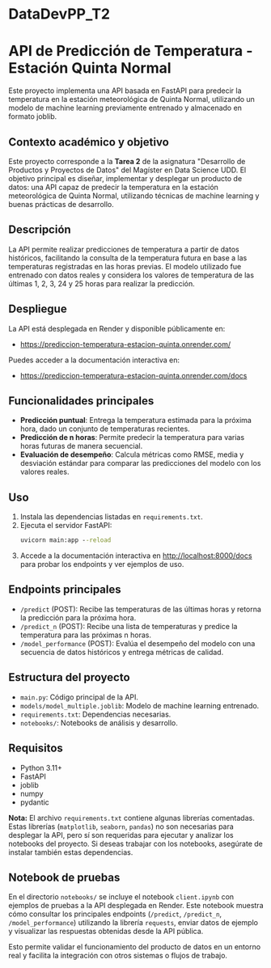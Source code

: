 # DataDevPP_T2

# API de Predicción de Temperatura - Estación Quinta Normal

Este proyecto implementa una API basada en FastAPI para predecir la temperatura en la estación meteorológica de Quinta Normal, utilizando un modelo de machine learning previamente entrenado y almacenado en formato joblib.

## Contexto académico y objetivo

Este proyecto corresponde a la **Tarea 2** de la asignatura "Desarrollo de Productos y Proyectos de Datos" del Magíster en Data Science UDD. El objetivo principal es diseñar, implementar y desplegar un producto de datos: una API capaz de predecir la temperatura en la estación meteorológica de Quinta Normal, utilizando técnicas de machine learning y buenas prácticas de desarrollo.

## Descripción

La API permite realizar predicciones de temperatura a partir de datos históricos, facilitando la consulta de la temperatura futura en base a las temperaturas registradas en las horas previas. El modelo utilizado fue entrenado con datos reales y considera los valores de temperatura de las últimas 1, 2, 3, 24 y 25 horas para realizar la predicción.

## Despliegue

La API está desplegada en Render y disponible públicamente en:

- https://prediccion-temperatura-estacion-quinta.onrender.com/

Puedes acceder a la documentación interactiva en:

- https://prediccion-temperatura-estacion-quinta.onrender.com/docs

## Funcionalidades principales

- **Predicción puntual**: Entrega la temperatura estimada para la próxima hora, dado un conjunto de temperaturas recientes.
- **Predicción de n horas**: Permite predecir la temperatura para varias horas futuras de manera secuencial.
- **Evaluación de desempeño**: Calcula métricas como RMSE, media y desviación estándar para comparar las predicciones del modelo con los valores reales.

## Uso

1. Instala las dependencias listadas en `requirements.txt`.
2. Ejecuta el servidor FastAPI:
   ```cmd
   uvicorn main:app --reload
   ```
3. Accede a la documentación interactiva en [http://localhost:8000/docs](http://localhost:8000/docs) para probar los endpoints y ver ejemplos de uso.

## Endpoints principales

- `/predict` (POST): Recibe las temperaturas de las últimas horas y retorna la predicción para la próxima hora.
- `/predict_n` (POST): Recibe una lista de temperaturas y predice la temperatura para las próximas n horas.
- `/model_performance` (POST): Evalúa el desempeño del modelo con una secuencia de datos históricos y entrega métricas de calidad.

## Estructura del proyecto

- `main.py`: Código principal de la API.
- `models/model_multiple.joblib`: Modelo de machine learning entrenado.
- `requirements.txt`: Dependencias necesarias.
- `notebooks/`: Notebooks de análisis y desarrollo.

## Requisitos
- Python 3.11+
- FastAPI
- joblib
- numpy
- pydantic

**Nota:** El archivo `requirements.txt` contiene algunas librerías comentadas. Estas librerías (`matplotlib`, `seaborn`, `pandas`) no son necesarias para desplegar la API, pero sí son requeridas para ejecutar y analizar los notebooks del proyecto. Si deseas trabajar con los notebooks, asegúrate de instalar también estas dependencias.

## Notebook de pruebas

En el directorio `notebooks/` se incluye el notebook `client.ipynb` con ejemplos de pruebas a la API desplegada en Render. Este notebook muestra cómo consultar los principales endpoints (`/predict`, `/predict_n`, `/model_performance`) utilizando la librería `requests`, enviar datos de ejemplo y visualizar las respuestas obtenidas desde la API pública.

Esto permite validar el funcionamiento del producto de datos en un entorno real y facilita la integración con otros sistemas o flujos de trabajo.

